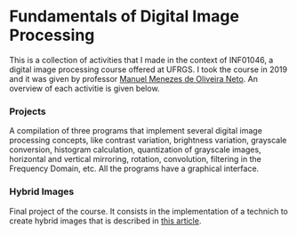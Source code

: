 # Fundamentals of Digital Image Processing

This is a collection of activities that I made in the context of INF01046, a digital image processing course offered at UFRGS. I took the course in 2019 and it was given by professor [Manuel Menezes de Oliveira Neto](https://www.inf.ufrgs.br/~oliveira/). An overview of each activitie is given below.

### Projects
A compilation of three programs that implement several digital image processing concepts, like contrast variation, brightness variation, grayscale conversion, histogram calculation, quantization of grayscale images, horizontal and vertical mirroring, rotation, convolution, filtering in the Frequency Domain, etc. All the programs have a graphical interface.
   
### Hybrid Images
Final project of the course. It consists in the implementation of a technich to create hybrid images that is described in [this article](https://github.com/gutodelazeri/Fundamentals-of-Digital-Image-Processing/blob/master/Hybrid-Images/docs/Article.pdf).
